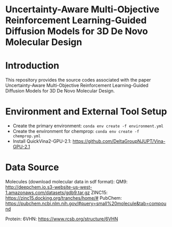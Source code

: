 # Uncertainty-Aware Multi-Objective Reinforcement Learning-Guided Diffusion Models for 3D De Novo Molecular Design

# Introduction
This repository provides the source codes associated with the paper Uncertainty-Aware Multi-Objective Reinforcement Learning-Guided Diffusion Models for 3D De Novo Molecular Design.

# Environment and External Tool Setup
- Create the primary environment: ```conda env create -f environment.yml```
- Create the environment for chemprop: ```conda env create -f chemprop.yml```
- Install QuickVina2-GPU-2.1: https://github.com/DeltaGroupNJUPT/Vina-GPU-2.1

# Data Source
Molecules (download molecular data in sdf format):
QM9: http://deepchem.io.s3-website-us-west-1.amazonaws.com/datasets/gdb9.tar.gz
ZINC15: https://zinc15.docking.org/tranches/home/#
PubChem: https://pubchem.ncbi.nlm.nih.gov/#query=small%20molecule&tab=compound

Protein:
6VHN: https://www.rcsb.org/structure/6VHN








